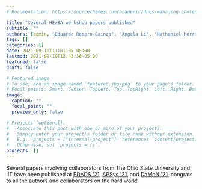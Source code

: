 ```yaml
---
# Documentation: https://sourcethemes.com/academic/docs/managing-content/

title: "Several HExSA workshop papers published"
subtitle: ""
authors: [admin, "Eduardo Romero-Gainza", "Angela Li", "Nathaniel Morris", "Christopher Stewart", "Qitian Zeng", "Boris Glavic"]
tags: []
categories: []
date: 2021-09-10T11:01:35-05:00
lastmod: 2021-09-10T12:43:36-05:00
featured: false
draft: false

# Featured image
# To use, add an image named `featured.jpg/png` to your page's folder.
# Focal points: Smart, Center, TopLeft, Top, TopRight, Left, Right, BottomLeft, Bottom, BottomRight.
image:
  caption: ""
  focal_point: ""
  preview_only: false

# Projects (optional).
#   Associate this post with one or more of your projects.
#   Simply enter your project's folder or file name without extension.
#   E.g. `projects = ["internal-project"]` references `content/project/deep-learning/index.md`.
#   Otherwise, set `projects = []`.
projects: []
---
```


Several papers involving collaborators from The Ohio State University and IIT have been published
at [PDADS '21](https://www.csm.ornl.gov/workshops/PDADS/program.html), [APSys '21](https://i.cs.hku.hk/apsys2021/),
and [DaMoN '21](https://sites.google.com/view/damon2021/), congrats to all the authors and collaborators on the hard
work!
